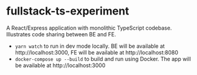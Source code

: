 # fullstack-ts-experiment

A React/Express application with monolithic TypeScript codebase. Illustrates code sharing between BE and FE.

* `yarn watch` to run in dev mode locally. BE will be available at http://localhost:3000, FE will be available at http://localhost:8080
* `docker-compose up --build` to build and run using Docker. The app will be available at http://localhost:3000
